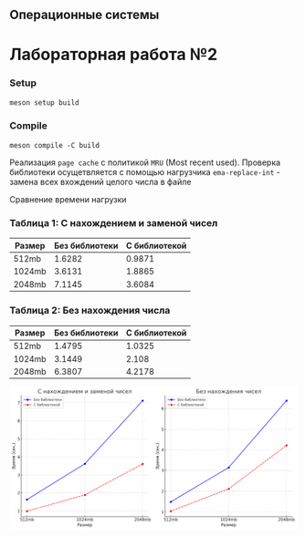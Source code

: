## Операционные системы
# Лабораторная работа №2

### Setup
```
meson setup build
```

### Compile
```
meson compile -C build
```

Реализация `page cache` с политикой `MRU` (Most recent used). Проверка библиотеки осущетвляется с помощью нагрузчика `ema-replace-int` - замена всех вхождений целого числа в файле

Сравнение времени нагрузки

### Таблица 1: С нахождением и заменой чисел

| Размер   | Без библиотеки | С библиотекой |
|----------|----------------|---------------|
| 512mb    | 1.6282         | 0.9871        |
| 1024mb   | 3.6131         | 1.8865        |
| 2048mb   | 7.1145         | 3.6084        |

### Таблица 2: Без нахождения числа

| Размер   | Без библиотеки | С библиотекой |
|----------|----------------|---------------|
| 512mb    | 1.4795         | 1.0325        |
| 1024mb   | 3.1449         | 2.108         |
| 2048mb   | 6.3807         | 4.2178        |

![alt text](https://github.com/tumbler-cp/CCacheLab/blob/main/asset/chart.png?raw=true)
